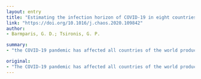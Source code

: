 ```yaml
---
layout: entry
title: "Estimating the infection horizon of COVID-19 in eight countries with a data-driven approach"
link: "https://doi.org/10.1016/j.chaos.2020.109842"
author:
- Barmparis, G. D.; Tsironis, G. P.

summary:
- "the COVID-19 pandemic has affected all countries of the world producing a substantial number of fatalities accompanied by a major disruption in their social, financial and educational organization. We use the quantitative landscape of the disease spreading in China as a benchmark and use infection data from eight countries to estimate the complete evolution of the infection in each of these countries. The analysis predicts successfully both the expected number of daily infections per country and, perhaps more importantly, the duration of the epidemic in each country. Our quantitative approach is based on a Gaussian spreading epidemic in China produced a significant number of deaths and a number of infected people."

original:
- "The COVID-19 pandemic has affected all countries of the world producing a substantial number of fatalities accompanied by a major disruption in their social, financial and educational organization. The strict disciplinary measures implemented by China were very effective and thus were subsequently adopted by most world countries to various degrees. The infection duration and number of infected persons are of critical importance for the battle against the pandemic. We use the quantitative landscape of the disease spreading in China as a benchmark and utilize infection data from eight countries to estimate the complete evolution of the infection in each of these countries. The analysis predicts successfully both the expected number of daily infections per country and, perhaps more importantly, the duration of the epidemic in each country. Our quantitative approach is based on a Gaussian spreading hypothesis that is shown to arise as a result of imposed measures in a simple dynamical infection model. This may have consequences and shed light in the efficiency of policies once the phenomenon is over."
---
```


